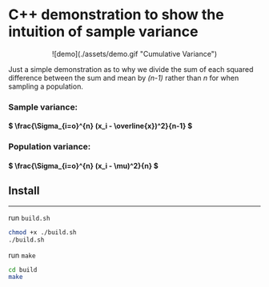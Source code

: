 # C++ demonstration to show the intuition of sample variance

<p align="center">
![demo](./assets/demo.gif "Cumulative Variance")
</p>

Just a simple demonstration as to why we divide the sum of each squared difference between the sum and mean by *(n-1)* rather than *n* for when sampling a population. 

### Sample variance:
#### $ \frac{\Sigma_{i=o}^{n} (x_i - \overline{x})^2}{n-1} $

### Population variance:
#### $ \frac{\Sigma_{i=o}^{n} (x_i - \mu)^2}{n} $

## Install
---
run `build.sh`
```bash
chmod +x ./build.sh
./build.sh

```
run `make`
```bash
cd build
make
```